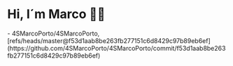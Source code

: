 <h1>Hi, I´m Marco 👋🏻</h1>
<!-- START gadpp -->
- 4SMarcoPorto/4SMarcoPorto, [refs/heads/master@f53d1aab8be263fb277151c6d8429c97b89eb6ef](https://github.com/4SMarcoPorto/4SMarcoPorto/commit/f53d1aab8be263fb277151c6d8429c97b89eb6ef)
